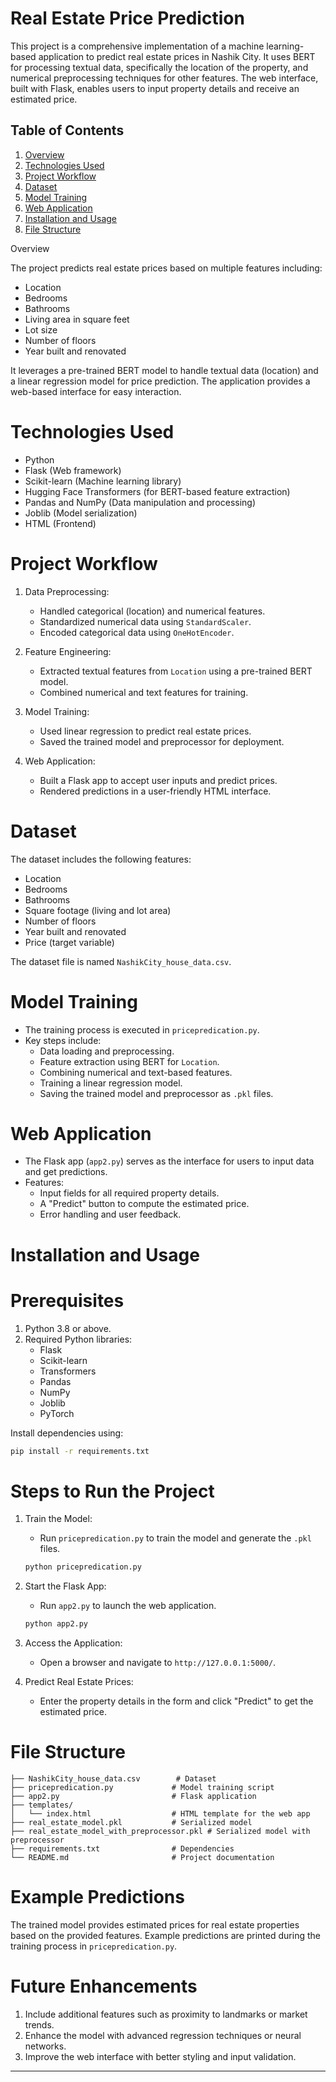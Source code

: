 # Real Estate Price Prediction

This project is a comprehensive implementation of a machine learning-based application to predict real estate prices in Nashik City. It uses BERT for processing textual data, specifically the location of the property, and numerical preprocessing techniques for other features. The web interface, built with Flask, enables users to input property details and receive an estimated price.

## Table of Contents

1. [Overview](#overview)
2. [Technologies Used](#technologies-used)
3. [Project Workflow](#project-workflow)
4. [Dataset](#dataset)
5. [Model Training](#model-training)
6. [Web Application](#web-application)
7. [Installation and Usage](#installation-and-usage)
8. [File Structure](#file-structure)

Overview

The project predicts real estate prices based on multiple features including:
- Location
- Bedrooms
- Bathrooms
- Living area in square feet
- Lot size
- Number of floors
- Year built and renovated

It leverages a pre-trained BERT model to handle textual data (location) and a linear regression model for price prediction. The application provides a web-based interface for easy interaction.

# Technologies Used

- Python
- Flask (Web framework)
- Scikit-learn (Machine learning library)
- Hugging Face Transformers (for BERT-based feature extraction)
- Pandas and NumPy (Data manipulation and processing)
- Joblib (Model serialization)
- HTML (Frontend)

# Project Workflow

1. Data Preprocessing:
   - Handled categorical (location) and numerical features.
   - Standardized numerical data using `StandardScaler`.
   - Encoded categorical data using `OneHotEncoder`.

2. Feature Engineering:
   - Extracted textual features from `Location` using a pre-trained BERT model.
   - Combined numerical and text features for training.

3. Model Training:
   - Used linear regression to predict real estate prices.
   - Saved the trained model and preprocessor for deployment.

4. Web Application:
   - Built a Flask app to accept user inputs and predict prices.
   - Rendered predictions in a user-friendly HTML interface.

# Dataset

The dataset includes the following features:
- Location
- Bedrooms
- Bathrooms
- Square footage (living and lot area)
- Number of floors
- Year built and renovated
- Price (target variable)

The dataset file is named `NashikCity_house_data.csv`.

# Model Training

- The training process is executed in `pricepredication.py`.
- Key steps include:
  - Data loading and preprocessing.
  - Feature extraction using BERT for `Location`.
  - Combining numerical and text-based features.
  - Training a linear regression model.
  - Saving the trained model and preprocessor as `.pkl` files.

# Web Application

- The Flask app (`app2.py`) serves as the interface for users to input data and get predictions.
- Features:
  - Input fields for all required property details.
  - A "Predict" button to compute the estimated price.
  - Error handling and user feedback.

# Installation and Usage

# Prerequisites

1. Python 3.8 or above.
2. Required Python libraries:
   - Flask
   - Scikit-learn
   - Transformers
   - Pandas
   - NumPy
   - Joblib
   - PyTorch

Install dependencies using:
```bash
pip install -r requirements.txt
```

# Steps to Run the Project

1. Train the Model:
   - Run `pricepredication.py` to train the model and generate the `.pkl` files.
   ```bash
   python pricepredication.py
   ```

2. Start the Flask App:
   - Run `app2.py` to launch the web application.
   ```bash
   python app2.py
   ```

3. Access the Application:
   - Open a browser and navigate to `http://127.0.0.1:5000/`.

4. Predict Real Estate Prices:
   - Enter the property details in the form and click "Predict" to get the estimated price.

# File Structure

```plaintext
├── NashikCity_house_data.csv        # Dataset
├── pricepredication.py             # Model training script
├── app2.py                         # Flask application
├── templates/
│   └── index.html                  # HTML template for the web app
├── real_estate_model.pkl           # Serialized model
├── real_estate_model_with_preprocessor.pkl # Serialized model with preprocessor
├── requirements.txt                # Dependencies
└── README.md                       # Project documentation
```

# Example Predictions

The trained model provides estimated prices for real estate properties based on the provided features. Example predictions are printed during the training process in `pricepredication.py`.

# Future Enhancements

1. Include additional features such as proximity to landmarks or market trends.
2. Enhance the model with advanced regression techniques or neural networks.
3. Improve the web interface with better styling and input validation.

---


